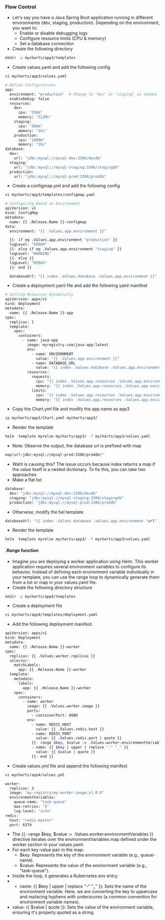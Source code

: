 ### Flow Control
* Let's say you have a Java Spring Boot application running in different environments (dev, staging, production). Depending on the environment, you want to:
  * Enable or disable debugging logs
  * Configure resource limits (CPU & memory)
  * Set a database connection
* Create the following directory
```bash
mkdir -p mycharts/app3/templates
```
* Create values.yaml and add the following config
```bash
vi mycharts/app3/values.yaml

```
```bash
# Define Configurations
app:
  environment: "production"  # Change to "dev" or "staging" as needed
  enableDebug: false
  resources:
    dev:
      cpu: "250m"
      memory: "512Mi"
    staging:
      cpu: "500m"
      memory: "1Gi"
    production:
      cpu: "1000m"
      memory: "2Gi"
database:
  dev:
    url: "jdbc:mysql://mysql-dev:3306/devdb"
  staging:
    url: "jdbc:mysql://mysql-staging:3306/stagingdb"
  production:
    url: "jdbc:mysql://mysql-prod:3306/proddb"
```
* Create a configmap.yml and add the following config
```bash
vi mycharts/app3/templates/configmap.yaml
```
```bash
# Configuring Based on Environment
apiVersion: v1
kind: ConfigMap
metadata:
  name: {{ .Release.Name }}-configmap
data:
  environment: "{{ .Values.app.environment }}"

  {{- if eq .Values.app.environment "production" }}
  logLevel: "ERROR"
  {{- else if eq .Values.app.environment "staging" }}
  logLevel: "WARNING"
  {{- else }}
  logLevel: "DEBUG"
  {{- end }}

  databaseUrl: "{{ index .Values.database .Values.app.environment }}"
```
*  Create a deployment.yaml file and add the following yaml manifest
```bash
# Setting Resources Dynamically
apiVersion: apps/v1
kind: Deployment
metadata:
  name: {{ .Release.Name }}-app
spec:
  replicas: 1
  template:
    spec:
      containers:
        - name: java-app
          image: myregistry.com/java-app:latest
          env:
            - name: ENVIRONMENT
              value: "{{ .Values.app.environment }}"
            - name: DATABASE_URL
              value: "{{ index .Values.database .Values.app.environment }}"
          resources:
            requests:
              cpu: "{{ index .Values.app.resources .Values.app.environment "cpu" }}"
              memory: "{{ index .Values.app.resources .Values.app.environment "memory" }}"
            limits:
              cpu: "{{ index .Values.app.resources .Values.app.environment "cpu" }}"
              memory: "{{ index .Values.app.resources .Values.app.environment "memory" }}"
```
* Copy the Chart.yml file and modify the app name as app3
```bash
cp mycharts/app1/Chart.yaml mycharts/app3/
```
* Render the template
```bash
helm  template myrelse mycharts/app3/ -f mycharts/app3/values.yaml
```
* Note: Observe the output, the database url is prefixed with map
```bash
map[url:jdbc:mysql://mysql-prod:3306/proddb]"
```
* Waht is causing this? The issue occurs because index returns a map if the value itself is a nested dictionary. To fix this, you can take two approaches 
* Make a flat list
```bash
database:
  dev: "jdbc:mysql://mysql-dev:3306/devdb"
  staging: "jdbc:mysql://mysql-staging:3306/stagingdb"
  production: "jdbc:mysql://mysql-prod:3306/proddb"
```
* Otherwise, modify the hel template
```bash
databaseUrl: "{{ index .Values.database .Values.app.environment "url" }}"
```
* Render the template
```bash
helm  template myrelse mycharts/app3/ -f mycharts/app3/values.yaml
```
#### .Range function
* Imagine you are deploying a worker application using Helm. This worker application requires several environment variables to configure its behavior. Instead of defining each environment variable individually in your template, you can use the range loop to dynamically generate them from a list or map in your values.yaml file.
* Create the following directory structure
```bash
mkdir -p mycharts/app4/templates
```
* Create a deployment file
```bash
vi mycharts/app4/templates/deployment.yaml
```
* Add the following deployment manifest.
```bash
apiVersion: apps/v1
kind: Deployment
metadata:
  name: {{ .Release.Name }}-worker
spec:
  replicas: {{ .Values.worker.replicas }}
  selector:
    matchLabels:
      app: {{ .Release.Name }}-worker
  template:
    metadata:
      labels:
        app: {{ .Release.Name }}-worker
    spec:
      containers:
        - name: worker
          image: {{ .Values.worker.image }}
          ports:
            - containerPort: 8080
          env:
            - name: REDIS_HOST
              value: {{ .Values.redis.host }}
            - name: REDIS_PORT
              value: {{ .Values.redis.port | quote }}
            {{- range $key, $value := .Values.worker.environmentVariables }}
            - name: {{ $key | upper | replace "-" "_" }}
              value: {{ $value | quote }}
            {{- end }}
```
* Create values.yml file and append the following manifest
```bash
vi mycharts/app4/values.yml
```
```bash
worker:
  replicas: 3
  image: "my-registry/my-worker-image:v1.0.0"
  environmentVariables:
    queue-name: "task-queue"
    max-retries: "5"
    log-level: "info"
redis:
  host: "redis-master"
  port: 6379
```
* The {{- range $key, $value := .Values.worker.environmentVariables }} directive iterates over the environmentVariables map defined under the worker section in your values.yaml.
 * For each key-value pair in the map:
   * $key: Represents the key of the environment variable (e.g., queue-name).
   * $value: Represents the value of the environment variable (e.g., "task-queue").
 * Inside the loop, it generates a Kubernetes env entry:
  * - name: {{ $key | upper | replace "-" "_" }}: Sets the name of the environment variable. Here, we are converting the key to uppercase and replacing hyphens with underscores (a common convention for environment variable names).
  * value: {{ $value | quote }}: Sets the value of the environment variable, ensuring it's properly quoted as a string.
